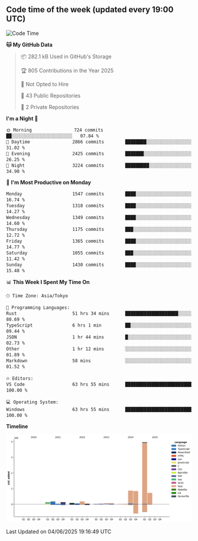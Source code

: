 ## Code time of the week (updated every 19:00 UTC)

<!--START_SECTION:waka-->
![Code Time](http://img.shields.io/badge/Code%20Time-4%2C960%20hrs%2014%20mins-blue)

**🐱 My GitHub Data** 

> 📦 282.1 kB Used in GitHub's Storage 
 > 
> 🏆 805 Contributions in the Year 2025
 > 
> 🚫 Not Opted to Hire
 > 
> 📜 43 Public Repositories 
 > 
> 🔑 2 Private Repositories 
 > 
**I'm a Night 🦉** 

```text
🌞 Morning                724 commits         ██░░░░░░░░░░░░░░░░░░░░░░░   07.84 % 
🌆 Daytime                2866 commits        ████████░░░░░░░░░░░░░░░░░   31.02 % 
🌃 Evening                2425 commits        ███████░░░░░░░░░░░░░░░░░░   26.25 % 
🌙 Night                  3224 commits        █████████░░░░░░░░░░░░░░░░   34.90 % 
```
📅 **I'm Most Productive on Monday** 

```text
Monday                   1547 commits        ████░░░░░░░░░░░░░░░░░░░░░   16.74 % 
Tuesday                  1318 commits        ████░░░░░░░░░░░░░░░░░░░░░   14.27 % 
Wednesday                1349 commits        ████░░░░░░░░░░░░░░░░░░░░░   14.60 % 
Thursday                 1175 commits        ███░░░░░░░░░░░░░░░░░░░░░░   12.72 % 
Friday                   1365 commits        ████░░░░░░░░░░░░░░░░░░░░░   14.77 % 
Saturday                 1055 commits        ███░░░░░░░░░░░░░░░░░░░░░░   11.42 % 
Sunday                   1430 commits        ████░░░░░░░░░░░░░░░░░░░░░   15.48 % 
```


📊 **This Week I Spent My Time On** 

```text
🕑︎ Time Zone: Asia/Tokyo

💬 Programming Languages: 
Rust                     51 hrs 34 mins      ████████████████████░░░░░   80.69 % 
TypeScript               6 hrs 1 min         ██░░░░░░░░░░░░░░░░░░░░░░░   09.44 % 
JSON                     1 hr 44 mins        █░░░░░░░░░░░░░░░░░░░░░░░░   02.73 % 
Other                    1 hr 12 mins        ░░░░░░░░░░░░░░░░░░░░░░░░░   01.89 % 
Markdown                 58 mins             ░░░░░░░░░░░░░░░░░░░░░░░░░   01.52 % 

🔥 Editors: 
VS Code                  63 hrs 55 mins      █████████████████████████   100.00 % 

💻 Operating System: 
Windows                  63 hrs 55 mins      █████████████████████████   100.00 % 
```

**Timeline**

![Lines of Code chart](https://raw.githubusercontent.com/SARDONYX-sard/SARDONYX-sard/main/assets/bar_graph.png)


 Last Updated on 04/06/2025 19:16:49 UTC
<!--END_SECTION:waka-->